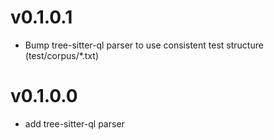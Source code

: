 # v0.1.0.1

* Bump tree-sitter-ql parser to use consistent test structure (test/corpus/*.txt)

# v0.1.0.0

* add tree-sitter-ql parser
